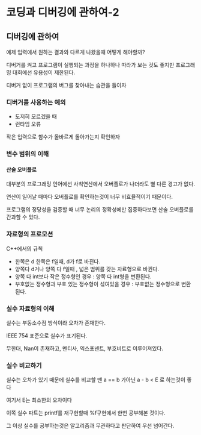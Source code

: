 # 코딩과 디버깅에 관하여-2

## 디버깅에 관하여

예제 입력에서 원하는 결과와 다르게 나왔을때 어떻게 해야할까?

디버거를 켜고 프로그램이 실행되는 과정을 하나하나 따라가 보는 것도 좋지만 프로그래밍 대회에선 유용성이 제한된다.

디버거 없이 프로그램의 버그를 찾아내는 습관을 들이자

### 디버거를 사용하는 예외

- 도저히 모르겠을 때
- 런타임 오류



작은 입력으로 함수가 올바르게 돌아가는지 확인하자



### 변수 범위의 이해

#### 산술 오버플로

대부분의 프로그래밍 언어에선 사칙연산에서 오버플로가 나더라도 별 다른 경고가 없다.

연산이 일어날 때마다 오버플로를 확인하는것이 너무 비효율적이기 때문이다.



프로그램의 정당성을 검증할 때 너무 논리의 정확성에만 집중하다보면 산술 오버플로를 간과할 수 있다.

### 자료형의 프로모션

C++에서의 규칙

- 한쪽은 d 한쪽은 f일때, d가 f로 바뀐다.
- 양쪽다 d거나 양쪽 다 f일때 ,  넓은 범위를 갖는 자료형으로 바뀐다.
- 양쪽 다 int보다 작은 정수형인 경우 : 양쪽 다 int형을 변환된다.
- 부호없는 정수형과 부호 있는 정수형이 섞여있을 경우 : 부호없는 정수형으로 변환된다.



### 실수 자료형의 이해

실수는 부동소수점 방식이라 오차가 존재한다.

IEEE 754 표준으로 실수가 표기된다.

무한대, Nan이 존재하고, 멘티사, 익스포넨트, 부호비트로 이루어져있다.



### 실수 비교하기

실수는 오차가 있기 때문에 실수를 비교할 땐 a == b 가아닌 a - b < E 로 하는것이 좋다

여기서 E는 최소한의 오차이다



이쪽 실수 파트는 printf를 재구현할때 %f구현에서 한번 공부해본 것이다.

그 이상 실수를 공부하는것은 알고리즘과 무관하다고 판단하여 우선 넘어간다.